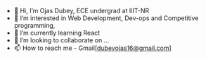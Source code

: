 - 👋 Hi, I’m Ojas Dubey, ECE undergrad at IIIT-NR
- 👀 I’m interested in Web Development, Dev-ops and Competitive programming,
- 🌱 I’m currently learning React
- 💞️ I’m looking to collaborate on ...
- 📫 How to reach me -  Gmail[dubeyojas16@gmail.com]

<!---
ojninja16/ojninja16 is a ✨ special ✨ repository because its `README.md` (this file) appears on your GitHub profile.
You can click the Preview link to take a look at your changes.
--->
